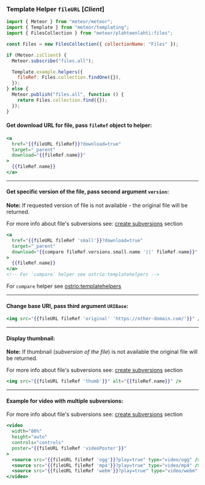 ### Template Helper `fileURL` [*Client*]

```js
import { Meteor } from "meteor/meteor";
import { Template } from "meteor/templating";
import { FilesCollection } from "meteor/plahteenlahti:files";

const Files = new FilesCollection({ collectionName: "Files" });

if (Meteor.isClient) {
  Meteor.subscribe("files.all");

  Template.example.helpers({
    fileRef: Files.collection.findOne({}),
  });
} else {
  Meteor.publish("files.all", function () {
    return Files.collection.find({});
  });
}
```

#### Get download URL for file, pass `fileRef` object to helper:

```handlebars
<a
  href="{{fileURL fileRef}}?download=true"
  target="_parent"
  download="{{fileRef.name}}"
>
  {{fileRef.name}}
</a>
```

---

#### Get specific version of the file, pass second argument `version`:

**Note:** If requested version of file is not available - the original file will be returned.

For more info about file's subversions see: [create subversions](https://github.com/veliovgroup/Meteor-Files/blob/master/docs/file-subversions.md) section

```handlebars
<a
  href="{{fileURL fileRef 'small'}}?download=true"
  target="_parent"
  download="{{compare fileRef.versions.small.name '||' fileRef.name}}"
>
  {{fileRef.name}}
</a>
<!-- For `compare` helper see ostrio:templatehelpers -->
```

For `compare` helper see [ostrio:templatehelpers](https://atmospherejs.com/ostrio/templatehelpers)

---

#### Change base URI, pass third argument `URIBase`:

```handlebars
<img src="{{fileURL fileRef 'original' 'https://other-domain.com/'}}" />
```

---

#### Display thumbnail:

**Note:** If thumbnail (_subversion of the file_) is not available the original file will be returned.

For more info about file's subversions see: [create subversions](https://github.com/veliovgroup/Meteor-Files/blob/master/docs/file-subversions.md) section

```handlebars
<img src="{{fileURL fileRef 'thumb'}}" alt="{{fileRef.name}}" />
```

---

#### Example for video with multiple subversions:

For more info about file's subversions see: [create subversions](https://github.com/veliovgroup/Meteor-Files/blob/master/docs/file-subversions.md) section

```handlebars
<video
  width="80%"
  height="auto"
  controls="controls"
  poster="{{fileURL fileRef 'videoPoster'}}"
>
  <source src="{{fileURL fileRef 'ogg'}}?play=true" type="video/ogg" />
  <source src="{{fileURL fileRef 'mp4'}}?play=true" type="video/mp4" />
  <source src="{{fileURL fileRef 'webm'}}?play=true" type="video/webm" />
</video>
```
